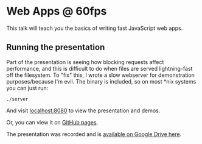 # Web Apps @ 60fps
This talk will teach you the basics of writing fast JavaScript web apps.

## Running the presentation
Part of the presentation is seeing how blocking requests affect performance, and this is difficult to do
when files are served lightning-fast off the filesystem. To "fix" this, I wrote a slow webserver
for demonstration purposes/because I'm evil. The binary is included, so on most \*nix systems you can just run:

`./server`

And visit [localhost:8080](http://localhost:8080) to view the presentation and demos.

Or, you can view it on [GitHub pages](https://djmadeira.github.io/web-apps-60fps/).

The presentation was recorded and is [available on Google Drive here](https://drive.google.com/a/opower.com/file/d/0B86g_Cj7sISlRUhSdUtZblhUVE0/view?usp=sharing).
